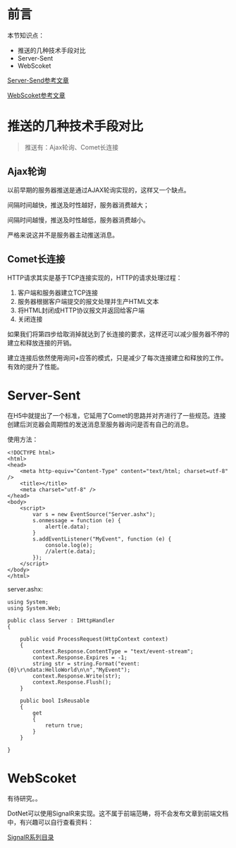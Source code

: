 # 前言

本节知识点：

* 推送的几种技术手段对比
* Server-Sent
* WebScoket

[Server-Send参考文章](http://www.360doc.com/content/16/0812/11/16915_582675550.shtml)

[WebScoket参考文章](http://www.cnblogs.com/best/archive/2016/09/12/5695570.html)

# 推送的几种技术手段对比

> 推送有：Ajax轮询、Comet长连接

## Ajax轮询

以前早期的服务器推送是通过AJAX轮询实现的，这样又一个缺点。

间隔时间越快，推送及时性越好，服务器消费越大；

间隔时间越慢，推送及时性越低，服务器消费越小。

严格来说这并不是服务器主动推送消息。

## Comet长连接

HTTP请求其实是基于TCP连接实现的，HTTP的请求处理过程：

1. 客户端和服务器建立TCP连接
2. 服务器根据客户端提交的报文处理并生产HTML文本
3. 将HTML封闭成HTTP协议报文并返回给客户端
4. 关闭连接

如果我们将第四步给取消掉就达到了长连接的要求，这样还可以减少服务器不停的建立和释放连接的开销。

建立连接后依然使用询问+应答的模式，只是减少了每次连接建立和释放的工作。有效的提升了性能。


# Server-Sent

在H5中就提出了一个标准，它延用了Comet的思路并对齐进行了一些规范。连接创建后浏览器会周期性的发送消息至服务器询问是否有自己的消息。

使用方法：

	<!DOCTYPE html>
	<html>
	<head>
	    <meta http-equiv="Content-Type" content="text/html; charset=utf-8" />
	    <title></title>
	    <meta charset="utf-8" />
	</head>
	<body>
	    <script>
	        var s = new EventSource("Server.ashx");
	        s.onmessage = function (e) {
	            alert(e.data);
	        }
	        s.addEventListener("MyEvent", function (e) {
	            console.log(e);
	            //alert(e.data);
	        });
	    </script>
	</body>
	</html>

server.ashx:

	using System;
	using System.Web;
	
	public class Server : IHttpHandler
	{
	
	    public void ProcessRequest(HttpContext context)
	    {
	        context.Response.ContentType = "text/event-stream";
	        context.Response.Expires = -1;
	        string str = string.Format("event:{0}\r\ndata:HelloWorld\n\n","MyEvent");
	        context.Response.Write(str);
	        context.Response.Flush();
	    }
	
	    public bool IsReusable
	    {
	        get
	        {
	            return true;
	        }
	    }
	
	}

# WebScoket

有待研究。。



DotNet可以使用SignalR来实现。这不属于前端范畴，将不会发布文章到前端文档中，有兴趣可以自行查看资料：

[SignalR系列目录](http://www.cnblogs.com/GuZhenYin/p/4744693.html)






